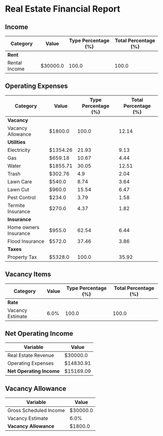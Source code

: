 # Real Estate Financial Report
## Income
|Category| Value | Type Percentage (%) | Total Percentage (%)|
|--|--|--|--|
|**Rent**| | | |
|Rental Income|$30000.0|100.0|100.0|
## Operating Expenses
|Category| Value | Type Percentage (%) | Total Percentage (%)|
|--|--|--|--|
|**Vacancy**| | | |
|Vacancy Allowance|$1800.0|100.0|12.14|
|**Utilities**| | | |
|Electricity|$1354.26|21.93|9.13|
|Gas|$659.18|10.67|4.44|
|Water|$1855.71|30.05|12.51|
|Trash|$302.76|4.9|2.04|
|Lawn Care|$540.0|8.74|3.64|
|Lawn Cut|$960.0|15.54|6.47|
|Pest Control|$234.0|3.79|1.58|
|Termite Insurance|$270.0|4.37|1.82|
|**Insurance**| | | |
|Home owners Insurance|$955.0|62.54|6.44|
|Flood Insurance|$572.0|37.46|3.86|
|**Taxes**| | | |
|Property Tax|$5328.0|100.0|35.92|
## Vacancy Items
|Category| Value | Type Percentage (%) | Total Percentage (%)|
|--|--|--|--|
|**Rate**| | | |
|Vacancy Estimate|6.0%|100.0|100.0|
## Net Operating Income
|Variable| Value |
|--|--|
|Real Estate Revenue|$30000.0|
|Operating Expenses|$14830.91|
|**Net Operating Income**|$15169.09|
## Vacancy Allowance
|Variable| Value |
|--|--|
|Gross Scheduled Income|$30000.0|
|Vacancy Estimate|6.0%|
|**Vacancy Allowance**|$1800.0|
